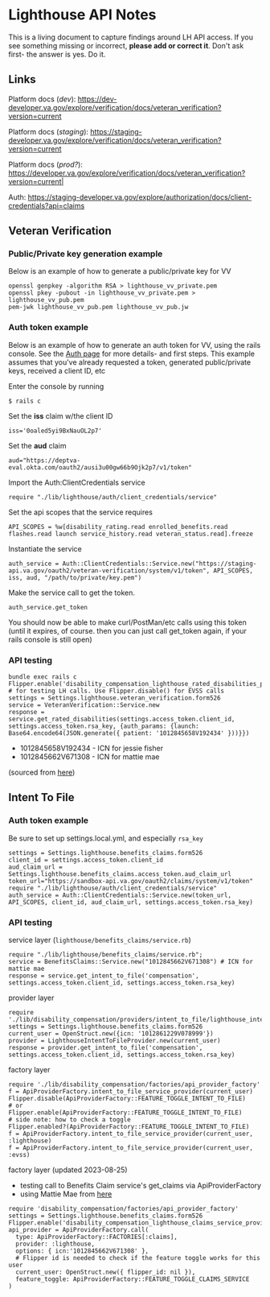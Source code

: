 # Lighthouse API Notes

This is a living document to capture findings around LH API access. If you see something missing or incorrect, **please add or correct it**. Don't ask first- the answer is yes. Do it.

## Links

Platform docs (*dev*): https://dev-developer.va.gov/explore/verification/docs/veteran_verification?version=current

Platform docs (*staging*):  https://staging-developer.va.gov/explore/verification/docs/veteran_verification?version=current

Platform docs (*prod?*): https://developer.va.gov/explore/verification/docs/veteran_verification?version=current|

Auth: https://staging-developer.va.gov/explore/authorization/docs/client-credentials?api=claims

## Veteran Verification

### Public/Private key generation example

Below is an example of how to generate a public/private key for VV

    openssl genpkey -algorithm RSA > lighthouse_vv_private.pem
    openssl pkey -pubout -in lighthouse_vv_private.pem > lighthouse_vv_pub.pem
    pem-jwk lighthouse_vv_pub.pem lighthouse_vv_pub.jw

### Auth token example

Below is an example of how to generate an auth token for VV, using the rails console. See the [Auth page](https://staging-developer.va.gov/explore/authorization/docs/client-credentials?api=claims) for more details- and first steps. This example assumes that you've already requested a token, generated public/private keys, received a client ID, etc

Enter the console by running

    $ rails c
Set the **iss** claim w/the client ID 

    iss='0oaled5yi9BxNauOL2p7'
Set the **aud** claim

    aud="https://deptva-eval.okta.com/oauth2/ausi3u00gw66b9Ojk2p7/v1/token"
Import the Auth:ClientCredentials service

    require "./lib/lighthouse/auth/client_credentials/service"
Set the api scopes that the service requires

    API_SCOPES = %w[disability_rating.read enrolled_benefits.read flashes.read launch service_history.read veteran_status.read].freeze
Instantiate the service

    auth_service = Auth::ClientCredentials::Service.new("https://staging-api.va.gov/oauth2/veteran-verification/system/v1/token", API_SCOPES, iss, aud, "/path/to/private/key.pem")
Make the service call to get the token.

    auth_service.get_token
You should now be able to make curl/PostMan/etc calls using this token (until it expires, of course. then you can just call get_token again, if your rails console is still open)


### API testing

```
bundle exec rails c
Flipper.enable('disability_compensation_lighthouse_rated_disabilities_provider') # for testing LH calls. Use Flipper.disable() for EVSS calls
settings = Settings.lighthouse.veteran_verification.form526
service = VeteranVerification::Service.new
response = service.get_rated_disabilities(settings.access_token.client_id, settings.access_token.rsa_key, {auth_params: {launch: Base64.encode64(JSON.generate({ patient: '1012845658V192434' }))}})
```

- 1012845658V192434 - ICN for jessie fisher
- 1012845662V671308 - ICN for mattie mae

(sourced from [here](https://github.com/department-of-veterans-affairs/vets-api-clients/blob/master/test_accounts/verification_test_accounts.md))

## Intent To File

### Auth token example

Be sure to set up settings.local.yml, and especially `rsa_key`

```
settings = Settings.lighthouse.benefits_claims.form526
client_id = settings.access_token.client_id
aud_claim_url = Settings.lighthouse.benefits_claims.access_token.aud_claim_url
token_url="https://sandbox-api.va.gov/oauth2/claims/system/v1/token"
require "./lib/lighthouse/auth/client_credentials/service"
auth_service = Auth::ClientCredentials::Service.new(token_url, API_SCOPES, client_id, aud_claim_url, settings.access_token.rsa_key)
```

### API testing

service layer (`lighthouse/benefits_claims/service.rb`)

```
require "./lib/lighthouse/benefits_claims/service.rb";
service = BenefitsClaims::Service.new("1012845662V671308") # ICN for mattie mae
response = service.get_intent_to_file('compensation', settings.access_token.client_id, settings.access_token.rsa_key)
```

provider layer

```
require './lib/disability_compensation/providers/intent_to_file/lighthouse_intent_to_file_provider.rb'
settings = Settings.lighthouse.benefits_claims.form526
current_user = OpenStruct.new({icn: '1012861229V078999'})
provider = LighthouseIntentToFileProvider.new(current_user)
response = provider.get_intent_to_file('compensation', settings.access_token.client_id, settings.access_token.rsa_key)
```

factory layer

```
require './lib/disability_compensation/factories/api_provider_factory'
f = ApiProviderFactory.intent_to_file_service_provider(current_user)
Flipper.disable(ApiProviderFactory::FEATURE_TOGGLE_INTENT_TO_FILE)
# or 
Flipper.enable(ApiProviderFactory::FEATURE_TOGGLE_INTENT_TO_FILE)
# side note: how to check a toggle
Flipper.enabled?(ApiProviderFactory::FEATURE_TOGGLE_INTENT_TO_FILE)
f = ApiProviderFactory.intent_to_file_service_provider(current_user, :lighthouse)
f = ApiProviderFactory.intent_to_file_service_provider(current_user, :evss)
```

factory layer (updated 2023-08-25)
- testing call to Benefits Claim service's get_claims via ApiProviderFactory
- using Mattie Mae from [here](https://github.com/department-of-veterans-affairs/vets-api-clients/blob/master/test_accounts/verification_test_accounts.md)
  
```
require 'disability_compensation/factories/api_provider_factory'
settings = Settings.lighthouse.benefits_claims.form526
Flipper.enable('disability_compensation_lighthouse_claims_service_provider')
api_provider = ApiProviderFactory.call(
  type: ApiProviderFactory::FACTORIES[:claims],
  provider: :lighthouse,
  options: { icn:'1012845662V671308' },
  # Flipper id is needed to check if the feature toggle works for this user
  current_user: OpenStruct.new({ flipper_id: nil }),
  feature_toggle: ApiProviderFactory::FEATURE_TOGGLE_CLAIMS_SERVICE
)
```
